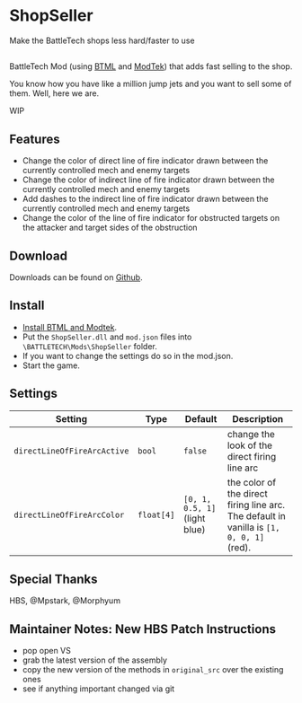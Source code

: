 # ShopSeller

Make the BattleTech shops less hard/faster to use

##
BattleTech Mod (using [BTML](https://github.com/Mpstark/BattleTechModLoader) and [ModTek](https://github.com/Mpstark/ModTek)) that adds fast selling to the shop.

You know how you have like a million jump jets and you want to sell some of them. Well, here we are.

WIP

## Features
- Change the color of direct line of fire indicator drawn between the currently controlled mech and enemy targets
- Change the color of indirect line of fire indicator drawn between the currently controlled mech and enemy targets
- Add dashes to the indirect line of fire indicator drawn between the currently controlled mech and enemy targets
- Change the color of the line of fire indicator for obstructed targets on the attacker and target sides of the obstruction

## Download
Downloads can be found on [Github](https://github.com/janxious/ShopSeller/releases).

## Install
- [Install BTML and Modtek](https://github.com/Mpstark/ModTek/wiki/The-Drop-Dead-Simple-Guide-to-Installing-BTML-&-ModTek-&-ModTek-mods).
- Put the `ShopSeller.dll` and `mod.json` files into `\BATTLETECH\Mods\ShopSeller` folder.
- If you want to change the settings do so in the mod.json.
- Start the game.

## Settings

Setting | Type | Default | Description
--- | --- | --- | ---
`directLineOfFireArcActive` | `bool` | `false` | change the look of the direct firing line arc
`directLineOfFireArcColor` | `float[4]` | `[0, 1, 0.5, 1]` (light blue) | the color of the direct firing line arc. The default in vanilla is `[1, 0, 0, 1]` (red).

## Special Thanks

HBS, @Mpstark, @Morphyum


## Maintainer Notes: New HBS Patch Instructions

* pop open VS
* grab the latest version of the assembly
* copy the new version of the methods in `original_src` over the existing ones
* see if anything important changed via git
